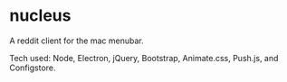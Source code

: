 # nucleus
A reddit client for the mac menubar.

Tech used:
Node, Electron, jQuery, Bootstrap, Animate.css, Push.js, and Configstore.

